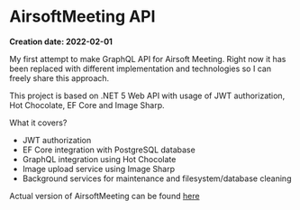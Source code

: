 # AirsoftMeeting API
**Creation date: 2022-02-01**

My first attempt to make GraphQL API for Airsoft Meeting. Right now it has been replaced with different implementation and technologies so I can freely share this approach.

This project is based on .NET 5 Web API with usage of JWT authorization, Hot Chocolate, EF Core and Image Sharp.

What it covers?

* JWT authorization
* EF Core integration with PostgreSQL database
* GraphQL integration using Hot Chocolate
* Image upload service using Image Sharp
* Background services for maintenance and filesystem/database cleaning

Actual version of AirsoftMeeting can be found [here](https://airsoftmeeting.pl)
